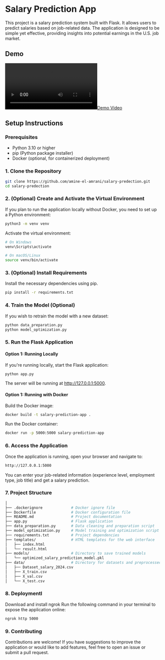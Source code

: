 # Salary Prediction App

This project is a salary prediction system built with Flask. It allows users to predict salaries based on job-related data. The application is designed to be simple yet effective, providing insights into potential earnings in the U.S. job market.

## Demo

[![Demo Video](assets/demo.mp4)](assets/demo.mp4)

## Setup Instructions

### Prerequisites

- Python 3.10 or higher
- pip (Python package installer)
- Docker (optional, for containerized deployment)

### 1. Clone the Repository

```bash
git clone https://github.com/amine-el-amrani/salary-predection.git
cd salary-predection
```

### 2. (Optional) Create and Activate the Virtual Environment
If you plan to run the application locally without Docker, you need to set up a Python environment:

```bash
python3 -m venv venv
```

Activate the virtual environment:
```bash
# On Windows
venv\Scripts\activate

# On macOS/Linux
source venv/bin/activate
```
### 3. (Optional) Install Requirements
Install the necessary dependencies using pip.

```bash
pip install -r requirements.txt
```

### 4. Train the Model (Optional)
If you wish to retrain the model with a new dataset:

```bash
python data_preparation.py
python model_optimization.py
```

### 5. Run the Flask Application

#### Option 1: Running Locally
If you're running locally, start the Flask application:

```bash
python app.py
```
The server will be running at http://127.0.0.1:5000.

#### Option 1: Running with Docker
Build the Docker image:

```bash
docker build -t salary-prediction-app .
```
Run the Docker container:

```bash
docker run -p 5000:5000 salary-prediction-app
```
### 6. Access the Application
Once the application is running, open your browser and navigate to:

```bash
http://127.0.0.1:5000
```
You can enter your job-related information (experience level, employment type, job title) and get a salary prediction.

### 7. Project Structure
 
```bash
│
├── .dockerignore             # Docker ignore file
├── Dockerfile                # Docker configuration file
├── README.md                 # Project documentation
├── app.py                    # Flask application
├── data_preparation.py       # Data cleaning and preparation script
├── model_optimization.py     # Model training and optimization script
├── requirements.txt          # Project dependencies
├── templates/                # HTML templates for the web interface
│   ├── index.html
│   └── result.html
├── models/                   # Directory to save trained models
│   └── optimized_salary_prediction_model.pkl
├── data/                     # Directory for datasets and preprocessed data
│   ├── Dataset_salary_2024.csv
│   ├── X_train.csv
│   ├── X_val.csv
│   └── X_test.csv
```

### 8. Deploymentl

Download and install ngrok
Run the following command in your terminal to expose the application online:

```bash
ngrok http 5000
```

### 9. Contributing

Contributions are welcome! If you have suggestions to improve the application or would like to add features, feel free to open an issue or submit a pull request.
